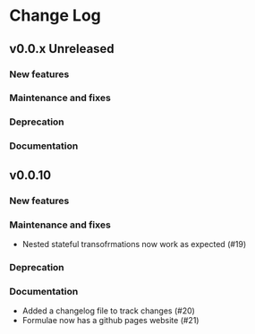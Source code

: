 # Change Log

## v0.0.x Unreleased

### New features

### Maintenance and fixes

### Deprecation

### Documentation

## v0.0.10

### New features

### Maintenance and fixes

* Nested stateful transofrmations now work as expected (#19)

### Deprecation

### Documentation

* Added a changelog file to track changes (#20)
* Formulae now has a github pages website (#21)
